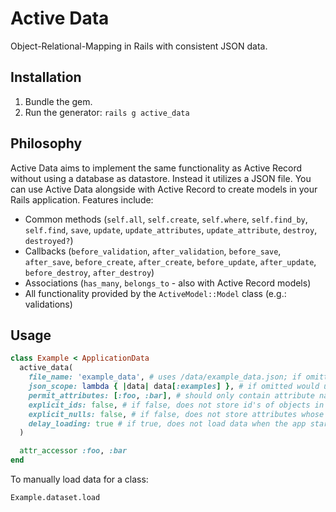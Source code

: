 # Active Data

Object-Relational-Mapping in Rails with consistent JSON data.

## Installation

1. Bundle the gem.
2. Run the generator: `rails g active_data`

## Philosophy

Active Data aims to implement the same functionality as Active Record without using a database as datastore. Instead it utilizes a JSON file. You can use Active Data alongside with Active Record to create models in your Rails application. Features include:

* Common methods (`self.all`, `self.create`, `self.where`, `self.find_by`, `self.find`, `save`, `update`, `update_attributes`, `update_attribute`, `destroy`, `destroyed?`)
* Callbacks (`before_validation`, `after_validation`, `before_save`, `after_save`, `before_create`, `after_create`, `before_update`, `after_update`, `before_destroy`, `after_destroy`)
* Associations (`has_many`, `belongs_to` - also with Active Record models)
* All functionality provided by the `ActiveModel::Model` class (e.g.: validations)

## Usage

```ruby
class Example < ApplicationData
  active_data(
    file_name: 'example_data', # uses /data/example_data.json; if omitted would use /data/example.json
    json_scope: lambda { |data| data[:examples] }, # if omitted would use data, result has to return a JSON array
    permit_attributes: [:foo, :bar], # should only contain attribute names that have getter and setter methods
    explicit_ids: false, # if false, does not store id's of objects in JSON
    explicit_nulls: false, # if false, does not store attributes whose values are null in JSON
    delay_loading: true # if true, does not load data when the app starts.
  )

  attr_accessor :foo, :bar
end
```

To manually load data for a class:

```
Example.dataset.load
```
